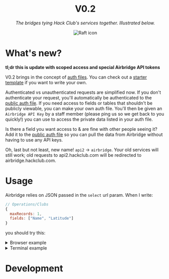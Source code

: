 <h1 align="center">V0.2</h1>
<p align="center"><i>The bridges tying Hack Club's services together. Illustrated below.</i></p>
<p align="center"><img alt="Raft icon" src="https://i.imgur.com/VLgOTmO.png"></a>

# What's new?

**tl;dr this is update with scoped access and special Airbridge API tokens**

V0.2 brings in the concept of [auth files](./auth). You can check out a [starter template](./auth/template.yml) if you want to write your own.

Authenticated vs unauthenticated requests are simplified now. If you don't authenticate your request, you'll automatically be authenticated to the [public auth file](./auth/public.yml). If you need access to fields or tables that shouldn't be publicly viewable, you can make your own auth file. You'll then be given an `Airbridge API Key` by a staff member (please ping us so we get back to you quickly!) you can use to access the private data listed in your auth file.

Is there a field you want access to & are fine with other people seeing it? Add it to the [public auth file](./auth/public.yml) so you can pull the data from Airbridge without having to use any API keys.

Oh, last but not least, new name! `api2` -> `airbridge`. Your old services will still work; old requests to api2.hackclub.com will be redirected to airbridge.hackclub.com.

# Usage

Airbridge relies on JSON passed in the `select` url param. When I write:

```js
// Operations/Clubs
{
  maxRecords: 1,
  fields: ["Name", "Latitude"]
}
```

you should try this:

<details>
<summary>Browser example</summary>
```sh
fetch('https://api2.hackclub.com/v0.2/Operations/Clubs?select={"maxRecords":1,"fields":["Name","Latitude"]}').then(res => console.log(res))
```
</details>
<details>
<summary>Terminal example</summary>
```sh
curl https://api2.hackclub.com/v0.2/Operations/Clubs?select={"maxRecords":1,"fields":["Name","Latitude"]}
```
</details>

# Development